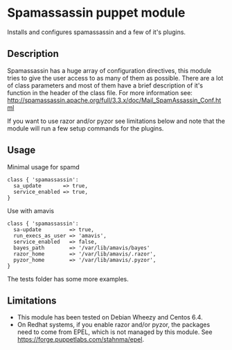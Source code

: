 Spamassassin puppet module
====================

Installs and configures spamassassin and a few of it's plugins.

## Description

Spamassassin has a huge array of configuration directives, this module tries to give the user access to as many of them as possible. There are a lot of class
parameters and most of them have a brief description of it's function in the header of the class file. For more information see: http://spamassassin.apache.org/full/3.3.x/doc/Mail_SpamAssassin_Conf.html

If you want to use razor and/or pyzor see limitations below and note that the module will run a few setup commands for the plugins.

## Usage

Minimal usage for spamd

```
class { 'spamassassin':
  sa_update       => true,
  service_enabled => true,
}
```
Use with amavis

```
class { 'spamassassin':
  sa-update         => true,
  run_execs_as_user => 'amavis',
  service_enabled   => false,
  bayes_path		=> '/var/lib/amavis/bayes'
  razor_home        => '/var/lib/amavis/.razor',
  pyzor_home        => '/var/lib/amavis/.pyzor',
}
```

The tests folder has some more examples.

## Limitations

* This module has been tested on Debian Wheezy and Centos 6.4.
* On Redhat systems, if you enable razor and/or pyzor, the packages need to come from  EPEL, which is not managed by this module. See https://forge.puppetlabs.com/stahnma/epel.